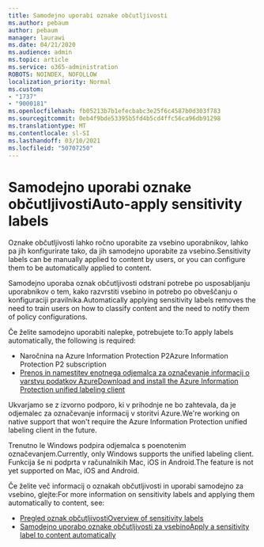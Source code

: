 ```yaml
---
title: Samodejno uporabi oznake občutljivosti
ms.author: pebaum
author: pebaum
manager: laurawi
ms.date: 04/21/2020
ms.audience: admin
ms.topic: article
ms.service: o365-administration
ROBOTS: NOINDEX, NOFOLLOW
localization_priority: Normal
ms.custom:
- "1737"
- "9000181"
ms.openlocfilehash: fb05213b7b1efecbabc3e25f6c4587b0d303f783
ms.sourcegitcommit: 0eb4f9bde53395b5fd4b5cd4ffc56ca96db91298
ms.translationtype: MT
ms.contentlocale: sl-SI
ms.lasthandoff: 03/10/2021
ms.locfileid: "50707250"
---
```

# <a name="auto-apply-sensitivity-labels"></a><span data-ttu-id="f9153-102">Samodejno uporabi oznake občutljivosti</span><span class="sxs-lookup"><span data-stu-id="f9153-102">Auto-apply sensitivity labels</span></span>

<span data-ttu-id="f9153-103">Oznake občutljivosti lahko ročno uporabite za vsebino uporabnikov, lahko pa jih konfigurirate tako, da jih samodejno uporabite za vsebino.</span><span class="sxs-lookup"><span data-stu-id="f9153-103">Sensitivity labels can be manually applied to content by users, or you can configure them to be automatically applied to content.</span></span>

<span data-ttu-id="f9153-104">Samodejno uporaba oznak občutljivosti odstrani potrebe po usposabljanju uporabnikov o tem, kako razvrstiti vsebino in potrebo po obveščanju o konfiguraciji pravilnika.</span><span class="sxs-lookup"><span data-stu-id="f9153-104">Automatically applying sensitivity labels removes the need to train users on how to classify content and the need to notify them of policy configurations.</span></span>

<span data-ttu-id="f9153-105">Če želite samodejno uporabiti nalepke, potrebujete to:</span><span class="sxs-lookup"><span data-stu-id="f9153-105">To apply labels automatically, the following is required:</span></span>

- <span data-ttu-id="f9153-106">Naročnina na Azure Information Protection P2</span><span class="sxs-lookup"><span data-stu-id="f9153-106">Azure Information Protection P2 subscription</span></span>
- [<span data-ttu-id="f9153-107">Prenos in namestitev enotnega odjemalca za označevanje informacij o varstvu podatkov Azure</span><span class="sxs-lookup"><span data-stu-id="f9153-107">Download and install the Azure Information Protection unified labeling client</span></span>](https://docs.microsoft.com/azure/information-protection/rms-client/install-unifiedlabelingclient-app)

<span data-ttu-id="f9153-108">Ukvarjamo se z izvorno podporo, ki v prihodnje ne bo zahtevala, da je odjemalec za označevanje informacij v storitvi Azure.</span><span class="sxs-lookup"><span data-stu-id="f9153-108">We're working on native support that won't require the Azure Information Protection unified labeling client in the future.</span></span>

<span data-ttu-id="f9153-109">Trenutno le Windows podpira odjemalca s poenotenim označevanjem.</span><span class="sxs-lookup"><span data-stu-id="f9153-109">Currently, only Windows supports the unified labeling client.</span></span>  <span data-ttu-id="f9153-110">Funkcija še ni podprta v računalnikih Mac, iOS in Android.</span><span class="sxs-lookup"><span data-stu-id="f9153-110">The feature is not yet supported on Mac, iOS and Android.</span></span>

<span data-ttu-id="f9153-111">Če želite več informacij o oznakah občutljivosti in uporabi samodejno za vsebino, glejte:</span><span class="sxs-lookup"><span data-stu-id="f9153-111">For more information on sensitivity labels and applying them automatically to content,  see:</span></span>

- [<span data-ttu-id="f9153-112">Pregled oznak občutljivosti</span><span class="sxs-lookup"><span data-stu-id="f9153-112">Overview of sensitivity labels</span></span>](https://docs.microsoft.com/microsoft-365/compliance/sensitivity-labels)
- [<span data-ttu-id="f9153-113">Samodejno uporabo oznake občutljivosti za vsebino</span><span class="sxs-lookup"><span data-stu-id="f9153-113">Apply a sensitivity label to content automatically</span></span>](https://docs.microsoft.com/microsoft-365/compliance/apply-sensitivity-label-automatically)